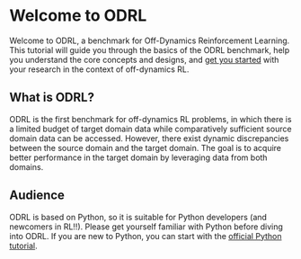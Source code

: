 # Welcome to ODRL

Welcome to ODRL, a benchmark for Off-Dynamics Reinforcement Learning. This tutorial will guide you through the basics of the ODRL benchmark, help you understand the core concepts and designs, and [get you started](./1_get_started.md) with your research in the context of off-dynamics RL.

## What is ODRL?

ODRL is the first benchmark for off-dynamics RL problems, in which there is a limited budget of target domain data while comparatively sufficient source domain data can be accessed. However, there exist dynamic discrepancies between the source domain and the target domain. The goal is to acquire better performance in the target domain by leveraging data from both domains.

## Audience

ODRL is based on Python, so it is suitable for Python developers (and newcomers in RL!!). Please get yourself familiar with Python before diving into ODRL. If you are new to Python, you can start with the [official Python tutorial](https://docs.python.org/3/tutorial/index.html).